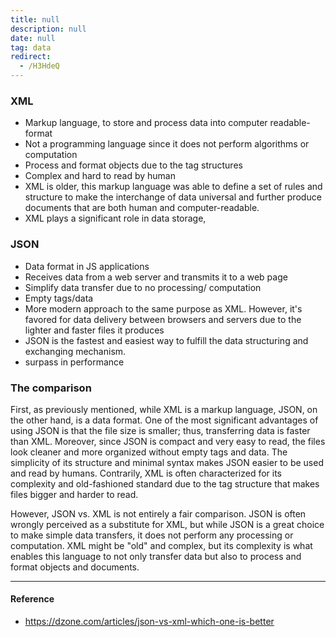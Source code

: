 ```yaml
---
title: null
description: null
date: null
tag: data
redirect:
  - /H3HdeQ
---
```


### XML

- Markup language, to store and process data into computer readable-format
- Not a programming language since it does not perform algorithms or computation
- Process and format objects due to the tag structures
- Complex and hard to read by human
- XML is older, this markup language was able to define a set of rules and structure to make the interchange of data universal and further produce documents that are both human and computer-readable.
- XML plays a significant role in data storage,

### JSON

- Data format in JS applications
- Receives data from a web server and transmits it to a web page
- Simplify data transfer due to no processing/ computation
- Empty tags/data
- More modern approach to the same purpose as XML. However, it's favored for data delivery between browsers and servers due to the lighter and faster files it produces
- JSON is the fastest and easiest way to fulfill the data structuring and exchanging mechanism.
- surpass in performance

### The comparison

First, as previously mentioned, while XML is a markup language, JSON, on the other hand, is a data format. One of the most significant advantages of using JSON is that the file size is smaller; thus, transferring data is faster than XML. Moreover, since JSON is compact and very easy to read, the files look cleaner and more organized without empty tags and data. The simplicity of its structure and minimal syntax makes JSON easier to be used and read by humans. Contrarily, XML is often characterized for its complexity and old-fashioned standard due to the tag structure that makes files bigger and harder to read.

However, JSON vs. XML is not entirely a fair comparison. JSON is often wrongly perceived as a substitute for XML, but while JSON is a great choice to make simple data transfers, it does not perform any processing or computation. XML might be "old" and complex, but its complexity is what enables this language to not only transfer data but also to process and format objects and documents.

---

#### Reference

- https://dzone.com/articles/json-vs-xml-which-one-is-better
